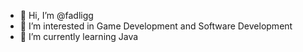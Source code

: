 - 👋 Hi, I’m @fadligg
- 👀 I’m interested in Game Development and Software Development
- 🌱 I’m currently learning Java

<!---
fadligg/fadligg is a ✨ special ✨ repository because its `README.md` (this file) appears on your GitHub profile.
You can click the Preview link to take a look at your changes.
--->
